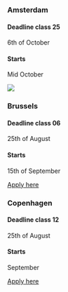 <div>
<h3>Amsterdam</h3>
<h4>Deadline class 25</h4>
<p>6th of October</p>
<h4>Starts</h4>
<p>Mid October</p>
<a href="#apply_form_ams">
<img class="apply-below-ams" src="/icons/arrow-down.svg" />
</a>
</div>

<div>
<h3>Brussels</h3>
<h4>Deadline class 06</h4>
<p>25th of August</p>
<h4>Starts</h4>
<p>15th of September</p>
<a target="_blank" href="http://hackyourfuture.be/"><p class="applyBtn">Apply here</p></a>
</div>

<div>
<h3>Copenhagen</h3>
<h4>Deadline class 12</h4>
<p>25th of August</p>
<h4>Starts</h4>
<p>September</p>
<a target="_blank" href="http://www.hackyourfuture.dk/apply"><p class="applyBtn">Apply here</p></a>
</div>
